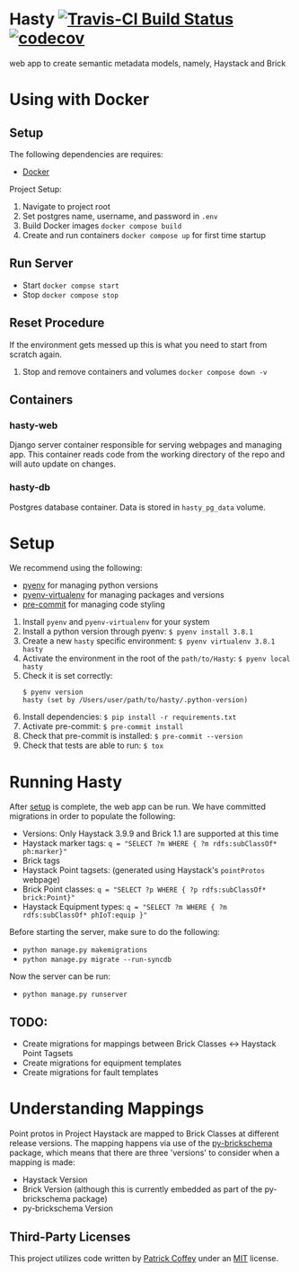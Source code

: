 # Hasty [![Travis-CI Build Status](https://travis-ci.org/nrel/hasty.svg?branch=develop)](https://travis-ci.org/github/nrel/hasty) [![codecov](https://codecov.io/gh/NREL/hasty/branch/develop/graph/badge.svg)](https://codecov.io/gh/NREL/hasty)
web app to create semantic metadata models, namely, Haystack and Brick

# Using with Docker
## Setup
The following dependencies are requires:
- [Docker](https://docs.docker.com/get-docker/)

Project Setup:
1. Navigate to project root
1. Set postgres name, username, and password in `.env`
1. Build Docker images `docker compose build`
1. Create and run containers `docker compose up` for first time startup

## Run Server
- Start `docker compse start`
- Stop `docker compose stop`
## Reset Procedure
If the environment gets messed up this is what you need to start from scratch again.
1. Stop and remove containers and volumes `docker compose down -v`
## Containers
### hasty-web
Django server container responsible for serving webpages and managing app. This container reads code from the working directory of the repo and will auto update on changes.
### hasty-db
Postgres database container. Data is stored in `hasty_pg_data` volume.


# Setup
We recommend using the following:
- [pyenv](https://github.com/pyenv/pyenv#installation) for managing python versions
- [pyenv-virtualenv](https://github.com/pyenv/pyenv-virtualenv#installation) for managing packages and versions
- [pre-commit](https://pre-commit.com/#install) for managing code styling

1. Install `pyenv` and `pyenv-virtualenv` for your system
1. Install a python version through pyenv: `$ pyenv install 3.8.1`
1. Create a new `hasty` specific environment: `$ pyenv virtualenv 3.8.1 hasty`
1. Activate the environment in the root of the `path/to/Hasty`: `$ pyenv local hasty`
1. Check it is set correctly:
    ```
    $ pyenv version
    hasty (set by /Users/user/path/to/hasty/.python-version)
    ```
1. Install dependencies: `$ pip install -r requirements.txt`
1. Activate pre-commit: `$ pre-commit install`
1. Check that pre-commit is installed: `$ pre-commit --version`
1. Check that tests are able to run: `$ tox`

# Running Hasty
After [setup](#setup) is complete, the web app can be run.  We have committed migrations in order to populate the following:
- Versions: Only Haystack 3.9.9 and Brick 1.1 are supported at this time
- Haystack marker tags: `q = "SELECT ?m WHERE { ?m rdfs:subClassOf* ph:marker}"`
- Brick tags
- Haystack Point tagsets: (generated using Haystack's `pointProtos` webpage)
- Brick Point classes: `q = "SELECT ?p WHERE { ?p rdfs:subClassOf* brick:Point}"`
- Haystack Equipment types: `q = "SELECT ?m WHERE { ?m rdfs:subClassOf* phIoT:equip }"`

Before starting the server, make sure to do the following:
- `python manage.py makemigrations`
- `python manage.py migrate --run-syncdb`

Now the server can be run:
- `python manage.py runserver`
<!--
# Running from Docker
- `docker build -t hasty .`
- `docker run -dp 8000:8000 hasty`
-->
## TODO:
- Create migrations for mappings between Brick Classes <-> Haystack Point Tagsets
- Create migrations for equipment templates
- Create migrations for fault templates

# Understanding Mappings
Point protos in Project Haystack are mapped to Brick Classes at different release versions.  The mapping happens via use of the [py-brickschema](https://pypi.org/project/brickschema/) package, which means that there are three 'versions' to consider when a mapping is made:
- Haystack Version
- Brick Version (although this is currently embedded as part of the py-brickschema package)
- py-brickschema Version


## Third-Party Licenses
This project utilizes code written by [Patrick Coffey](https://patrickcoffey.bitbucket.io) under an [MIT](https://opensource.org/licenses/MIT) license.
